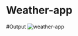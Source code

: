 # Weather-app
#Output
![weather-app](https://github.com/Manish12-verma/weather-app.github.io/assets/110876979/d2ea7a7d-7090-40fd-846c-c98667588580)
